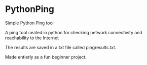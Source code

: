 # PythonPing
Simple Python Ping tool

A ping tool ceated in python for checking network connectivity and reachability to the Internet

The results are saved in a txt file called pingresults.txt.

Made entierly as a fun beginner project. 
